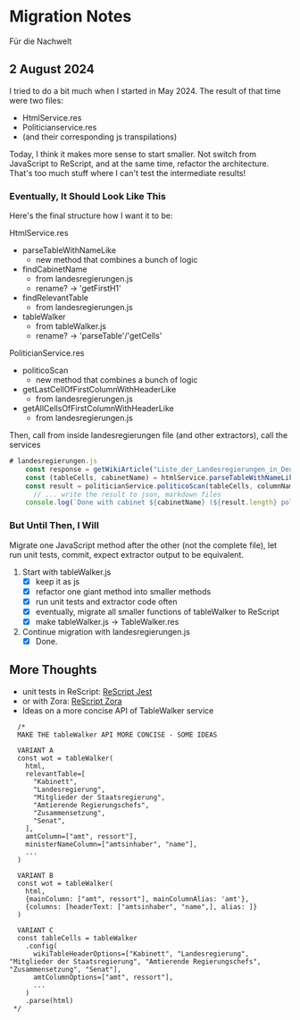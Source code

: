 # Migration Notes

Für die Nachwelt

## 2 August 2024

I tried to do a bit much when I started in May 2024. The result of that time were two files:

- HtmlService.res
- Politicianservice.res
- (and their corresponding js transpilations)

Today, I think it makes more sense to start smaller. Not switch from JavaScript to ReScript, and at the same time, refactor the architecture. That's too much stuff where I can't test the intermediate results!

### Eventually, It Should Look Like This

Here's the final structure how I want it to be:

HtmlService.res

- parseTableWithNameLike
  - new method that combines a bunch of logic
- findCabinetName
  - from landesregierungen.js
  - rename? -> 'getFirstH1'
- findRelevantTable
  - from landesregierungen.js
- tableWalker
  - from tableWalker.js
  - rename? -> 'parseTable'/'getCells'

PoliticianService.res

- politicoScan
  - new method that combines a bunch of logic
- getLastCellOfFirstColumnWithHeaderLike
  - from landesregierungen.js
- getAllCellsOfFirstColumnWithHeaderLike
  - from landesregierungen.js

Then, call from inside landesregierungen file (and other extractors), call the services

```js
# landesregierungen.js
    const response = getWikiArticle("Liste_der_Landesregierungen_in_Deutschland");
    const (tableCells, cabinetName) = htmlService.parseTableWithNameLike(response.data, ["Kabinett", "Landesregierung", ..])
    const result = politicianService.politicoScan(tableCells, columnNames /*{ amt, ministerName, party, image }*/)
      // ... write the result to json, markdown files
    console.log(`Done with cabinet ${cabinetName} (${result.length} politicians)`);
```

### But Until Then, I Will

Migrate one JavaScript method after the other (not the complete file), let run unit tests, commit, expect extractor output to be equivalent.

1. Start with tableWalker.js
   - [x] keep it as js
   - [x] refactor one giant method into smaller methods
   - [x] run unit tests and extractor code often
   - [x] eventually, migrate all smaller functions of tableWalker to ReScript
   - [x] make tableWalker.js -> TableWalker.res
2. Continue migration with landesregierungen.js
   - [x] Done.

## More Thoughts

- unit tests in ReScript: [ReScript Jest](https://github.com/glennsl/rescript-jest)
- or with Zora: [ReScript Zora](https://github.com/dusty-phillips/rescript-zora)
- Ideas on a more concise API of TableWalker service

```text
  /*
  MAKE THE tableWalker API MORE CONCISE - SOME IDEAS

  VARIANT A
  const wot = tableWalker(
    html,
    relevantTable=[
      "Kabinett",
      "Landesregierung",
      "Mitglieder der Staatsregierung",
      "Amtierende Regierungschefs",
      "Zusammensetzung",
      "Senat",
    ],
    amtColumn=["amt", ressort"],
    ministerNameColumn=["amtsinhaber", "name"],
    ...
  )

  VARIANT B
  const wot = tableWalker(
    html,
    {mainColumn: ["amt", ressort"], mainColumnAlias: 'amt'},
    {columns: [headerText: ["amtsinhaber", "name",], alias: ]}
  )

  VARIANT C
  const tableCells = tableWalker
    .config(
      wikiTableHeaderOptions=["Kabinett", "Landesregierung", "Mitglieder der Staatsregierung", "Amtierende Regierungschefs", "Zusammensetzung", "Senat"],
      amtColumnOptions=["amt", ressort"],
      ...
    )
    .parse(html)
 */

```
